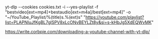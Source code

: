 yt-dlp --cookies cookies.txt -i --yes-playlist -f "bestvideo[ext=mp4]+bestaudio[ext=m4a]/best[ext=mp4]" -o "~/YouTube_Playlist/%(title)s.%(ext)s" "https://youtube.com/playlist?list=PLAPNIuJfKgBL7glSPV8xLcONvBEYLZt8y&si=s-kHbJg5XdEQWvMK"


https://write.corbpie.com/downloading-a-youtube-channel-with-yt-dlp/
